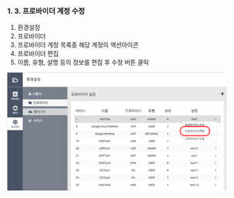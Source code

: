 ### 1. 3. 프로바이더 계정 수정

1. 환경설정
2. 프로바이더
3. 프로바이더 계정 목록중 해당 계정의 액션아이콘
4. 프로바이더 편집
5. 이름, 유형, 설명 등의 정보를 편집 후 수정 버튼 클릭

![](/assets/provider_edit.png)

